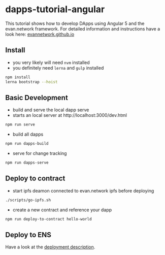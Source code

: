 # dapps-tutorial-angular
This tutorial shows how to develop DApps using Angular 5 and the evan.network framework. For detailed information and instructions have a look here: 
[evannetwork.github.io](https://evannetwork.github.io/dapps/angular-hello-world)

## Install
- you very likely will need `nvm` installed
- you definitely need `lerna` and `gulp` installed

```bash
npm install
lerna bootstrap --hoist
```

## Basic Development
- build and serve the local dapp serve
- starts an local server at http://localhost:3000/dev.html
```bash
npm run serve
```

- build all dapps
```bash
npm run dapps-build
```

- serve for change tracking
```bash
npm run dapps-serve
```

## Deploy to contract
- start ipfs deamon connected to evan.network ipfs before deploying
```bash
./scripts/go-ipfs.sh
```
- create a new contract and reference your dapp
```bash
npm run deploy-to-contract hello-world
```

## Deploy to ENS

Have a look at the [deployment description](https://evannetwork.github.io/dev/deployment).